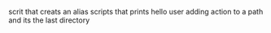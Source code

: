 scrit that creats an alias
scripts that prints hello user
adding action to a path and its the last directory
